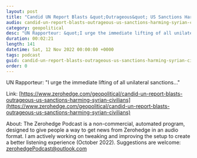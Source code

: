 ```yaml
---
layout: post
title: "Candid UN Report Blasts &quot;Outrageous&quot; US Sanctions Harming Syrian Civilians"
audio: candid-un-report-blasts-outrageous-us-sanctions-harming-syrian-civilians-0
category: geopolitical
desc: "UN Rapporteur: &quot;I urge the immediate lifting of all unilateral sanctions...&quot;"
duration: 00:02:21
length: 141
datetime: Sat, 12 Nov 2022 00:00:00 +0000
tags: podcast
guid: candid-un-report-blasts-outrageous-us-sanctions-harming-syrian-civilians-0
order: 0
---
```

UN Rapporteur: &quot;I urge the immediate lifting of all unilateral sanctions...&quot;

Link: [https://www.zerohedge.com/geopolitical/candid-un-report-blasts-outrageous-us-sanctions-harming-syrian-civilians](https://www.zerohedge.com/geopolitical/candid-un-report-blasts-outrageous-us-sanctions-harming-syrian-civilians)

About: The Zerohedge Podcast is a non-commercial, automated program, designed to give people a way to get news from Zerohedge in an audio format.  I am actively working on tweaking and improving the setup to create a better listening experience (October 2022).  Suggestions are welcome: [zerohedgePodcast@outlook.com](mailto:zerohedgePodcast@outlook.com)
